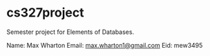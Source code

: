 # cs327project
Semester project for Elements of Databases.

Name: Max Wharton
Email: max.wharton1@gmail.com
Eid: mew3495
